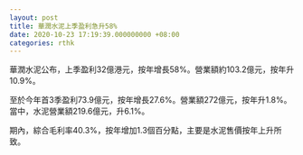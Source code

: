 ```yaml
---
layout: post
title: 華潤水泥上季盈利急升58%
date: 2020-10-23 17:19:39.000000000 +08:00
categories: rthk
---
```


華潤水泥公布，上季盈利32億港元，按年增長58%。營業額約103.2億元，按年升10.9%。

至於今年首3季盈利73.9億元，按年增長27.6%。營業額272億元，按年升1.8%。當中，水泥營業額219.6億元，升6.1%。

期內，綜合毛利率40.3%，按年增加1.3個百分點，主要是水泥售價按年上升所致。
